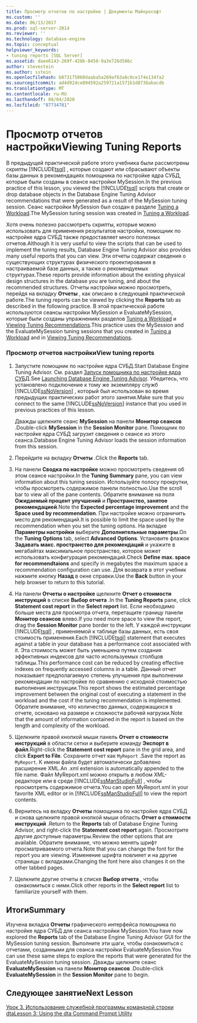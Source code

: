 ```yaml
---
title: Просмотр отчетов по настройке | Документы Майкрософт
ms.custom: ''
ms.date: 06/13/2017
ms.prod: sql-server-2014
ms.reviewer: ''
ms.technology: database-engine
ms.topic: conceptual
helpviewer_keywords:
- tuning reports [SQL Server]
ms.assetid: daee6143-269f-428b-8458-9a3e726d586c
author: stevestein
ms.author: sstein
ms.openlocfilehash: b873175068daaba5a269af63a8c8ce1f4e1347a2
ms.sourcegitcommit: ad4d92dce894592a259721a1571b1d8736abacdb
ms.translationtype: MT
ms.contentlocale: ru-RU
ms.lasthandoff: 08/04/2020
ms.locfileid: "87734781"
---
```

# <a name="viewing-tuning-reports"></a><span data-ttu-id="d90ef-102">Просмотр отчетов настройки</span><span class="sxs-lookup"><span data-stu-id="d90ef-102">Viewing Tuning Reports</span></span>
  <span data-ttu-id="d90ef-103">В предыдущей практической работе этого учебника были рассмотрены скрипты [!INCLUDE[tsql](../../includes/tsql-md.md)] , которые создают или сбрасывают объекты базы данных в рекомендациях помощника по настройке ядра СУБД, которые были созданы в сеансе настройки MySession.</span><span class="sxs-lookup"><span data-stu-id="d90ef-103">In the previous practice of this lesson, you viewed the [!INCLUDE[tsql](../../includes/tsql-md.md)] scripts that create or drop database objects in the Database Engine Tuning Advisor recommendations that were generated as a result of the MySession tuning session.</span></span> <span data-ttu-id="d90ef-104">Сеанс настройки MySession был создан в разделе [Tuning a Workload](lesson-1-1-tuning-a-workload.md).</span><span class="sxs-lookup"><span data-stu-id="d90ef-104">The MySession tuning session was created in [Tuning a Workload](lesson-1-1-tuning-a-workload.md).</span></span>  
  
 <span data-ttu-id="d90ef-105">Хотя очень полезно рассмотреть скрипты, которые можно использовать для применения результатов настройки, помощник по настройке ядра СУБД также предоставляет много полезных отчетов.</span><span class="sxs-lookup"><span data-stu-id="d90ef-105">Although it is very useful to view the scripts that can be used to implement the tuning results, Database Engine Tuning Advisor also provides many useful reports that you can view.</span></span> <span data-ttu-id="d90ef-106">Эти отчеты содержат сведения о существующих структурах физического проектирования в настраиваемой базе данных, а также о рекомендуемых структурах.</span><span class="sxs-lookup"><span data-stu-id="d90ef-106">These reports provide information about the existing physical design structures in the database you are tuning, and about the recommended structures.</span></span> <span data-ttu-id="d90ef-107">Отчеты настройки можно просмотреть, перейдя на вкладку **Отчеты** , как описано в следующей практической работе.</span><span class="sxs-lookup"><span data-stu-id="d90ef-107">The tuning reports can be viewed by clicking the **Reports** tab as described in the following practice.</span></span> <span data-ttu-id="d90ef-108">В этой практической работе используются сеансы настройки MySession и EvaluateMySession, которые были созданы упражнениях разделов [Tuning a Workload](lesson-1-1-tuning-a-workload.md) и [Viewing Tuning Recommendations](lesson-1-2-viewing-tuning-recommendations.md).</span><span class="sxs-lookup"><span data-stu-id="d90ef-108">This practice uses the MySession and the EvaluateMySession tuning sessions that you created in [Tuning a Workload](lesson-1-1-tuning-a-workload.md) and in [Viewing Tuning Recommendations](lesson-1-2-viewing-tuning-recommendations.md).</span></span>  
  
### <a name="view-tuning-reports"></a><span data-ttu-id="d90ef-109">Просмотр отчетов настройки</span><span class="sxs-lookup"><span data-stu-id="d90ef-109">View tuning reports</span></span>  
  
1.  <span data-ttu-id="d90ef-110">Запустите помощник по настройке ядра СУБД.</span><span class="sxs-lookup"><span data-stu-id="d90ef-110">Start Database Engine Tuning Advisor.</span></span> <span data-ttu-id="d90ef-111">См. раздел [Запуск помощника по настройке ядра СУБД](../../relational-databases/performance/database-engine-tuning-advisor.md).</span><span class="sxs-lookup"><span data-stu-id="d90ef-111">See [Launching Database Engine Tuning Advisor](../../relational-databases/performance/database-engine-tuning-advisor.md).</span></span> <span data-ttu-id="d90ef-112">Убедитесь, что установлено подключение к тому же экземпляру служб [!INCLUDE[ssNoVersion](../../includes/ssnoversion-md.md)] , который был использован во время предыдущих практических работ этого занятия.</span><span class="sxs-lookup"><span data-stu-id="d90ef-112">Make sure that you connect to the same [!INCLUDE[ssNoVersion](../../includes/ssnoversion-md.md)] instance that you used in previous practices of this lesson.</span></span>  
  
     <span data-ttu-id="d90ef-113">Дважды щелкните сеанс **MySession** на панели **Монитор сеансов** .</span><span class="sxs-lookup"><span data-stu-id="d90ef-113">Double-click **MySession** in the **Session Monitor** pane.</span></span> <span data-ttu-id="d90ef-114">Помощник по настройке ядра СУБД загрузит сведения о сеансе из этого сеанса.</span><span class="sxs-lookup"><span data-stu-id="d90ef-114">Database Engine Tuning Advisor loads the session information from this session.</span></span>  
  
2.  <span data-ttu-id="d90ef-115">Перейдите на вкладку **Отчеты** .</span><span class="sxs-lookup"><span data-stu-id="d90ef-115">Click the **Reports** tab.</span></span>  
  
3.  <span data-ttu-id="d90ef-116">На панели **Сводка по настройке** можно просмотреть сведения об этом сеансе настройки.</span><span class="sxs-lookup"><span data-stu-id="d90ef-116">In the **Tuning Summary** pane, you can view information about this tuning session.</span></span> <span data-ttu-id="d90ef-117">Используйте полосу прокрутки, чтобы просмотреть содержимое панели полностью.</span><span class="sxs-lookup"><span data-stu-id="d90ef-117">Use the scroll bar to view all of the pane contents.</span></span> <span data-ttu-id="d90ef-118">Обратите внимание на поля **Ожидаемый процент улучшений** и **Пространство, занятое рекомендацией**.</span><span class="sxs-lookup"><span data-stu-id="d90ef-118">Note the **Expected percentage improvement** and the **Space used by recommendation**.</span></span> <span data-ttu-id="d90ef-119">При настройке можно ограничить место для рекомендаций.</span><span class="sxs-lookup"><span data-stu-id="d90ef-119">It is possible to limit the space used by the recommendation when you set the tuning options.</span></span> <span data-ttu-id="d90ef-120">На вкладке **Параметры настройки** выберите **Дополнительные параметры**.</span><span class="sxs-lookup"><span data-stu-id="d90ef-120">On the **Tuning Options** tab, select **Advanced Options**.</span></span> <span data-ttu-id="d90ef-121">Установите флажок **Задавать макс. пространство для рекомендаций** и укажите в мегабайтах максимальное пространство, которое может использовать конфигурация рекомендаций.</span><span class="sxs-lookup"><span data-stu-id="d90ef-121">Check **Define max. space for recommendtaions** and specify in megabytes the maximum space a recommendation configuration can use.</span></span> <span data-ttu-id="d90ef-122">Для возврата в этот учебник нажмите кнопку **Назад** в окне справки.</span><span class="sxs-lookup"><span data-stu-id="d90ef-122">Use the **Back** button in your help browser to return to this tutorial.</span></span>  
  
4.  <span data-ttu-id="d90ef-123">На панели **Отчеты о настройке** щелкните **Отчет о стоимости инструкций** в списке **Выбор отчета** .</span><span class="sxs-lookup"><span data-stu-id="d90ef-123">In the **Tuning Reports** pane, click **Statement cost report** in the **Select report** list.</span></span> <span data-ttu-id="d90ef-124">Если необходимо больше места для просмотра отчета, перетащите границу панели **Монитор сеансов** влево.</span><span class="sxs-lookup"><span data-stu-id="d90ef-124">If you need more space to view the report, drag the **Session Monitor** pane border to the left.</span></span> <span data-ttu-id="d90ef-125">У каждой инструкции [!INCLUDE[tsql](../../includes/tsql-md.md)] , применяемой к таблице базы данных, есть своя стоимость применения.</span><span class="sxs-lookup"><span data-stu-id="d90ef-125">Each [!INCLUDE[tsql](../../includes/tsql-md.md)] statement that executes against a table in your database has a performance cost associated with it.</span></span> <span data-ttu-id="d90ef-126">Эта стоимость может быть уменьшена путем создания эффективных индексов для часто используемых столбцов таблицы.</span><span class="sxs-lookup"><span data-stu-id="d90ef-126">This performance cost can be reduced by creating effective indexes on frequently accessed columns in a table.</span></span> <span data-ttu-id="d90ef-127">Данный отчет показывает предполагаемую степень улучшения при выполнении рекомендации по настройке по сравнению с исходной стоимостью выполнения инструкции.</span><span class="sxs-lookup"><span data-stu-id="d90ef-127">This report shows the estimated percentage improvement between the original cost of executing a statement in the workload and the cost if the tuning recommendation is implemented.</span></span> <span data-ttu-id="d90ef-128">Обратите внимание, что количество данных, содержащихся в отчете, основано на размере и сложности рабочей нагрузки.</span><span class="sxs-lookup"><span data-stu-id="d90ef-128">Note that the amount of information contained in the report is based on the length and complexity of the workload.</span></span>  
  
5.  <span data-ttu-id="d90ef-129">Щелкните правой кнопкой мыши панель **Отчет о стоимости инструкций** в области сетки и выберите команду **Экспорт в файл**.</span><span class="sxs-lookup"><span data-stu-id="d90ef-129">Right-click the **Statement cost report** pane in the grid area, and click **Export to File**.</span></span> <span data-ttu-id="d90ef-130">Сохраните отчет как `MyReport` .</span><span class="sxs-lookup"><span data-stu-id="d90ef-130">Save the report as `MyReport`.</span></span> <span data-ttu-id="d90ef-131">К имени файла будет автоматически добавлено расширение XML.</span><span class="sxs-lookup"><span data-stu-id="d90ef-131">An .xml extension is automatically appended to the file name.</span></span> <span data-ttu-id="d90ef-132">Файл MyReport.xml можно открыть в любом XML-редакторе или в среде [!INCLUDE[ssManStudioFull](../../includes/ssmanstudiofull-md.md)] , чтобы просмотреть содержимое отчета.</span><span class="sxs-lookup"><span data-stu-id="d90ef-132">You can open MyReport.xml in your favorite XML editor or in [!INCLUDE[ssManStudioFull](../../includes/ssmanstudiofull-md.md)] to view the report contents.</span></span>  
  
6.  <span data-ttu-id="d90ef-133">Вернитесь на вкладку **Отчеты** помощника по настройке ядра СУБД и снова щелкните правой кнопкой мыши область **Отчет о стоимости инструкций** .</span><span class="sxs-lookup"><span data-stu-id="d90ef-133">Return to the **Reports** tab of Database Engine Tuning Advisor, and right-click the **Statement cost report** again.</span></span> <span data-ttu-id="d90ef-134">Просмотрите другие доступные параметры.</span><span class="sxs-lookup"><span data-stu-id="d90ef-134">Review the other options that are available.</span></span> <span data-ttu-id="d90ef-135">Обратите внимание, что можно менять шрифт просматриваемого отчета.</span><span class="sxs-lookup"><span data-stu-id="d90ef-135">Note that you can change the font for the report you are viewing.</span></span> <span data-ttu-id="d90ef-136">Изменение шрифта повлияет и на другие страницы с вкладками.</span><span class="sxs-lookup"><span data-stu-id="d90ef-136">Changing the font here also changes it on the other tabbed pages.</span></span>  
  
7.  <span data-ttu-id="d90ef-137">Щелкните другие отчеты в списке **Выбор отчета** , чтобы ознакомиться с ними.</span><span class="sxs-lookup"><span data-stu-id="d90ef-137">Click other reports in the **Select report** list to familiarize yourself with them.</span></span>  
  
## <a name="summary"></a><span data-ttu-id="d90ef-138">Итоги</span><span class="sxs-lookup"><span data-stu-id="d90ef-138">Summary</span></span>  
 <span data-ttu-id="d90ef-139">Изучена вкладка **Отчеты** графического интерфейса помощника по настройке ядра СУБД для сеанса настройки MySession.</span><span class="sxs-lookup"><span data-stu-id="d90ef-139">You have now explored the **Reports** tab of the Database Engine Tuning Advisor GUI for the MySession tuning session.</span></span> <span data-ttu-id="d90ef-140">Выполните эти шаги, чтобы ознакомиться с отчетами, созданными для сеанса настройки EvaluateMySession.</span><span class="sxs-lookup"><span data-stu-id="d90ef-140">You can use these same steps to explore the reports that were generated for the EvaluateMySession tuning session.</span></span> <span data-ttu-id="d90ef-141">Дважды щелкните сеанс **EvaluateMySession** на панели **Монитор сеансов** .</span><span class="sxs-lookup"><span data-stu-id="d90ef-141">Double-click **EvaluateMySession** in the **Session Monitor** pane to begin.</span></span>  
  
## <a name="next-lesson"></a><span data-ttu-id="d90ef-142">Следующее занятие</span><span class="sxs-lookup"><span data-stu-id="d90ef-142">Next Lesson</span></span>  
 [<span data-ttu-id="d90ef-143">Урок 3. Использование служебной программы командной строки dta</span><span class="sxs-lookup"><span data-stu-id="d90ef-143">Lesson 3: Using the dta Command Prompt Utility</span></span>](lesson-3-using-the-dta-command-prompt-utility.md)  
  
  
